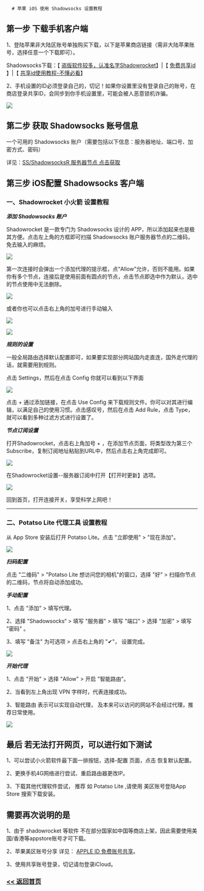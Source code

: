 
      # 苹果 iOS 使用 Shadowsocks 设置教程

## 第一步 下载手机客户端

1、登陆苹果非大陆区账号单独购买下载，以下是苹果商店链接（需非大陆苹果账号，选择任意一个下载即可）。

Shadowsocks下载：【 <a href="https://apps.apple.com/us/app/shadowrocket" target="_blank">盗版软件较多，认准名字Shadowrocket</a>】|【 <a href="https://idshare001.me/goso.html" target="_blank">免费共享id</a> 】|【 <a href="https://pic.rmb.bdstatic.com/bjh/240209/102565340e5551ea9dff1eddc7a6e17e1186.jpeg" target="_blank">共享id使用教程-不懂必看</a>】

2、手机设置的ID必须登录自己的，切记！如果你设置里没有登录自己的账号，在商店登录共享ID，会同步到你手机设置里，可能会被人恶意锁机诈骗。

![](https://file.uhsea.com/2508/19da616ee0f49c8b063e2bad18bfc86dRP.png)

## 第二步 获取 Shadowsocks 账号信息

一个可用的 Shadowsocks 账户（需要包括以下信息：服务器地址、端口号、加密方式、密码）

详见：[SS/ShadowsocksR 服务器节点 点击获取](ss.md)

## 第三步 iOS配置 Shadowsocks 客户端

### 一、Shadowrocket 小火箭 设置教程

***添加 Shadowsocks 账户***

Shadowrocket 是一款专门为 Shadowsocks 设计的 APP，所以添加起来也是极其方便。点击左上角的方框即可扫描 Shadowsocks 账户服务器节点的二维码，免去输入的麻烦。

![](/img/Shadowrocket1.png)

第一次连接时会弹出一个添加代理的提示框，点“Allow”允许，否则不能用。如果你有多个节点，连接后是使用前面有圆点的节点，点击节点即选中作为默认，选中的节点使用中无法删除。

![](/img/Shadowrocket2.png)

或者你也可以点击右上角的加号进行手动输入

![](/img/Shadowrocket3.png)

![](/img/Shadowrocket7.png)

***规则的设置***

一般全局路由选择默认配置即可，如果要实现部分网站国内走直连，国外走代理的话，就需要用到规则。

点击 Settings，然后在点击 Config 你就可以看到以下界面

![](/img/Shadowrocket4.png)

点击 + 通过添加链接，在点击 Use Config 来下载规则文件。你可以对其进行编辑，以满足自己的使用习惯。点击感叹号，然后在点击 Add Rule，点击 Type，就可以看到多种过滤方式进行设置了。

***节点订阅设置***

打开Shadowrocket，点击右上角加号 + ，在添加节点页面，将类型改为第三个 Subscribe，复制订阅地址粘贴到URL中，然后点击右上角完成即可。

![](/img/Shadowrocket5.jpg)

在Shadowrocket设置--服务器订阅中打开【打开时更新】选项。

![](/img/Shadowrocket6.png)

回到首页，打开连接开关，享受科学上网吧！

<hr>

### 二、Potatso Lite 代理工具 设置教程

从 App Store 安装后打开 Potatso Lite。点击 "立即使用" > "现在添加"。

![](/img/PotatsoLite1.PNG)

***扫码配置***

点击 "二维码" > "Potatso Lite 想访问您的相机"的窗口，选择 "好" > 扫描你节点的二维码，节点将自动添加成功。

***手动配置***

1、点击 "添加" > 填写代理。

2、选择 "Shadowsocks“ > 填写 "服务器" > 填写 "端口" > 选择 "加密" > 填写 "密码" 。

3、填写 "备注" 为可选项 > 点击右上角的 "✔"， 设置完成。

![](/img/PotatsoLite2.PNG)

***开始代理***

1、点击 "开始" > 选择 "Allow" > 开启 "智能路由"。

2、当看到左上角出现 VPN 字样时，代表连接成功。

3、智能路由 表示可以实现自动代理， 及本来可以访问的网站不会经过代理，推荐日常使用。

![](/img/PotatsoLite3.PNG)

## 最后 若无法打开网页，可以进行如下测试

1、可以尝试小火箭软件最下面一排按钮，选择-配置 页面，点击 恢复默认配置。

2、更换手机4G网络进行尝试、重启路由器更改IP。

3、下载其他代理软件尝试， 推荐 如 Potatso Lite ,请使用 美区账号登陆App Store 搜索下载安装。

## 需要再次说明的是

1、由于 shadowrocket 等软件 不在部分国家如中国等商店上架，因此需要使用美国/香港等appstore账号才可下载。

2、苹果美区账号分享 详见： [APPLE ID 免费账号共享](appleid.md)。

3、使用共享账号登录，切记请勿登录iCloud。

### [<< 返回首页](README.md)
